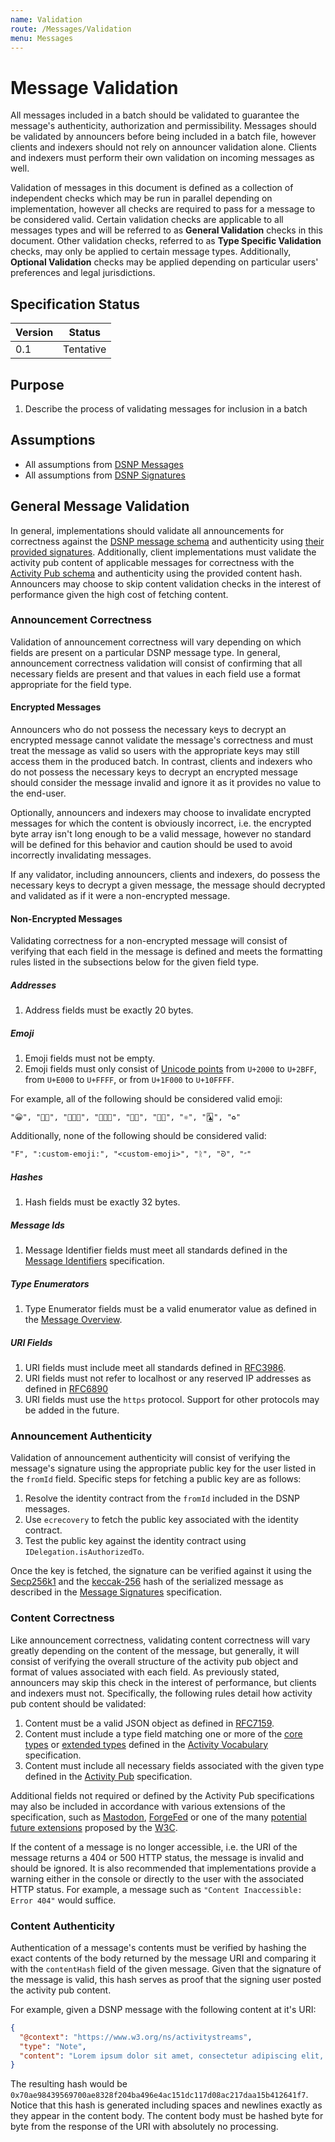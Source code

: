 ```yaml
---
name: Validation
route: /Messages/Validation
menu: Messages
---
```


# Message Validation

All messages included in a batch should be validated to guarantee the message's authenticity, authorization and permissibility.
Messages should be validated by announcers before being included in a batch file, however clients and indexers should not rely on announcer validation alone.
Clients and indexers must perform their own validation on incoming messages as well.

Validation of messages in this document is defined as a collection of independent checks which may be run in parallel depending on implementation, however all checks are required to pass for a message to be considered valid.
Certain validation checks are applicable to all messages types and will be referred to as **General Validation** checks in this document.
Other validation checks, referred to as **Type Specific Validation** checks, may only be applied to certain message types.
Additionally, **Optional Validation** checks may be applied depending on particular users' preferences and legal jurisdictions.

## Specification Status

| Version | Status |
---------- | ---------
| 0.1     | Tentative |

## Purpose
1. Describe the process of validating messages for inclusion in a batch

## Assumptions
* All assumptions from [DSNP Messages](/Messages/Overview)
* All assumptions from [DSNP Signatures](/Messages/Signatures)

## General Message Validation

In general, implementations should validate all announcements for correctness against the [DSNP message schema](/Messages/Overview) and authenticity using [their provided signatures](/Messages/Signatures).
Additionally, client implementations must validate the activity pub content of applicable messages for correctness with the [Activity Pub schema](https://www.w3.org/TR/activitypub/) and authenticity using the provided content hash.
Announcers may choose to skip content validation checks in the interest of performance given the high cost of fetching content.

### Announcement Correctness

Validation of announcement correctness will vary depending on which fields are present on a particular DSNP message type.
In general, announcement correctness validation will consist of confirming that all necessary fields are present and that values in each field use a format appropriate for the field type.

#### Encrypted Messages

Announcers who do not possess the necessary keys to decrypt an encrypted message cannot validate the message's correctness and must treat the message as valid so users with the appropriate keys may still access them in the produced batch.
In contrast, clients and indexers who do not possess the necessary keys to decrypt an encrypted message should consider the message invalid and ignore it as it provides no value to the end-user.

Optionally, announcers and indexers may choose to invalidate encrypted messages for which the content is obviously incorrect, i.e. the encrypted byte array isn't long enough to be a valid message, however no standard will be defined for this behavior and caution should be used to avoid incorrectly invalidating messages.

If any validator, including announcers, clients and indexers, do possess the necessary keys to decrypt a given message, the message should decrypted and validated as if it were a non-encrypted message.

#### Non-Encrypted Messages

Validating correctness for a non-encrypted message will consist of verifying that each field in the message is defined and meets the formatting rules listed in the subsections below for the given field type.

##### Addresses

1. Address fields must be exactly 20 bytes.

##### Emoji

1. Emoji fields must not be empty.
1. Emoji fields must only consist of [Unicode points](https://unicode.org/standard/standard.html) from `U+2000` to `U+2BFF`, from `U+E000` to `U+FFFF`, or from `U+1F000` to `U+10FFFF`.

For example, all of the following should be considered valid emoji:

```
"😀", "🤌🏼", "👩🏻‍🎤", "🧑🏿‍🏫", "🏳️‍🌈", "🏳️‍⚧️", "⚛︎", "🃑", "♻︎"
```

Additionally, none of the following should be considered valid:

```
"F", ":custom-emoji:", "<custom-emoji>", "ᚱ", "ᘐ", "״"
```

##### Hashes

1. Hash fields must be exactly 32 bytes.

##### Message Ids

1. Message Identifier fields must meet all standards defined in the [Message Identifiers](/Messages/Identifiers) specification.

##### Type Enumerators

1. Type Enumerator fields must be a valid enumerator value as defined in the [Message Overview](/Messages/Overview).

##### URI Fields

1. URI fields must include meet all standards defined in [RFC3986](http://www.ietf.org/rfc/rfc3986.txt).
1. URI fields must not refer to localhost or any reserved IP addresses as defined in [RFC6890](https://datatracker.ietf.org/doc/html/rfc6890)
1. URI fields must use the `https` protocol. Support for other protocols may be added in the future.

### Announcement Authenticity

Validation of announcement authenticity will consist of verifying the message's signature using the appropriate public key for the user listed in the `fromId` field.
Specific steps for fetching a public key are as follows:

1. Resolve the identity contract from the `fromId` included in the DSNP messages.
1. Use `ecrecovery` to fetch the public key associated with the identity contract.
1. Test the public key against the identity contract using `IDelegation.isAuthorizedTo`.

Once the key is fetched, the signature can be verified against it using the [Secp256k1](https://en.bitcoin.it/wiki/Secp256k1) and the [keccak-256](https://en.wikipedia.org/wiki/SHA-3) hash of the serialized message as described in the [Message Signatures](/Messages/Signatures#verifying-messages) specification.

### Content Correctness

Like announcement correctness, validating content correctness will vary greatly depending on the content of the message, but generally, it will consist of verifying the overall structure of the activity pub object and format of values associated with each field.
As previously stated, announcers may skip this check in the interest of performance, but clients and indexers must not.
Specifically, the following rules detail how activity pub content should be validated:

1. Content must be a valid JSON object as defined in [RFC7159](https://datatracker.ietf.org/doc/html/rfc7159).
1. Content must include a type field matching one or more of the [core types](https://www.w3.org/TR/activitystreams-vocabulary/#h-types) or [extended types](https://www.w3.org/TR/activitystreams-vocabulary/#h-extendedtypes) defined in the [Activity Vocabulary](https://www.w3.org/TR/activitystreams-vocabulary/) specification.
1. Content must include all necessary fields associated with the given type defined in the [Activity Pub](https://www.w3.org/TR/activitypub/) specification.

Additional fields not required or defined by the Activity Pub specifications may also be included in accordance with various extensions of the specification, such as [Mastodon](https://docs.joinmastodon.org/spec/activitypub/), [ForgeFed](https://github.com/forgefed/forgefed) or one of the many [potential future extensions](https://www.w3.org/wiki/ActivityPub_extensions) proposed by the [W3C](https://www.w3.org).

If the content of a message is no longer accessible, i.e. the URI of the message returns a 404 or 500 HTTP status, the message is invalid and should be ignored.
It is also recommended that implementations provide a warning either in the console or directly to the user with the associated HTTP status.
For example, a message such as `"Content Inaccessible: Error 404"` would suffice.

### Content Authenticity

Authentication of a message's contents must be verified by hashing the exact contents of the body returned by the message URI and comparing it with the `contentHash` field of the given message.
Given that the signature of the message is valid, this hash serves as proof that the signing user posted the activity pub content.

For example, given a DSNP message with the following content at it's URI:

```json
{
  "@context": "https://www.w3.org/ns/activitystreams",
  "type": "Note",
  "content": "Lorem ipsum dolor sit amet, consectetur adipiscing elit, sed do eiusmod tempor incididunt ut labore et dolore magna aliqua."
}
```

The resulting hash would be `0x70ae98439569700ae8328f204ba496e4ac151dc117d08ac217daa15b412641f7`.
Notice that this hash is generated including spaces and newlines exactly as they appear in the content body.
The content body must be hashed byte for byte from the response of the URI with absolutely no processing.
